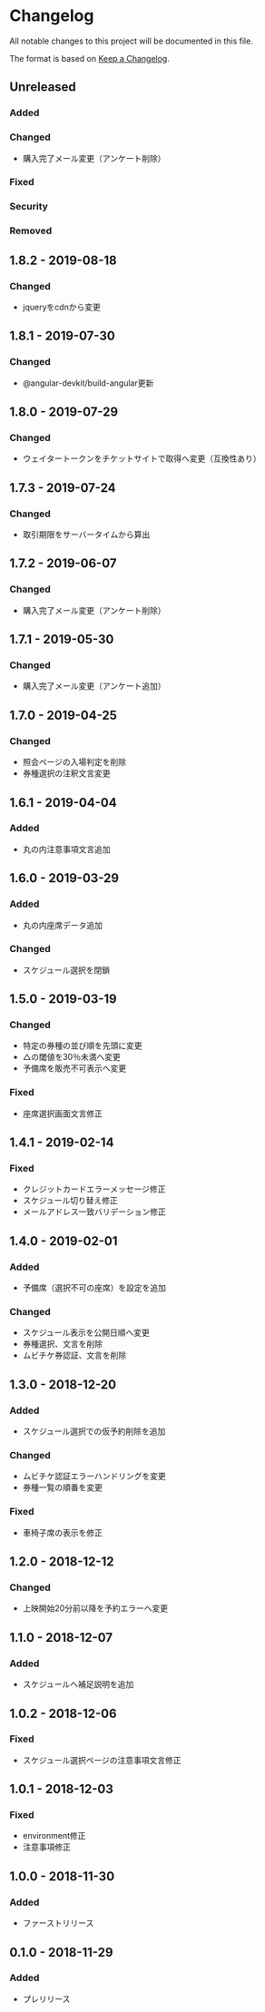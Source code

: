 # Changelog
All notable changes to this project will be documented in this file.

The format is based on [Keep a Changelog](http://keepachangelog.com/).

## Unreleased
### Added

### Changed
 - 購入完了メール変更（アンケート削除）

### Fixed

### Security

### Removed


## 1.8.2 - 2019-08-18
### Changed
- jqueryをcdnから変更

## 1.8.1 - 2019-07-30
### Changed
 - @angular-devkit/build-angular更新

## 1.8.0 - 2019-07-29
### Changed
 - ウェイタートークンをチケットサイトで取得へ変更（互換性あり）

## 1.7.3 - 2019-07-24
### Changed
 - 取引期限をサーバータイムから算出

## 1.7.2 - 2019-06-07
### Changed
 - 購入完了メール変更（アンケート削除）

## 1.7.1 - 2019-05-30
### Changed
 - 購入完了メール変更（アンケート追加）

## 1.7.0 - 2019-04-25
### Changed
 - 照会ページの入場判定を削除
 - 券種選択の注釈文言変更

## 1.6.1 - 2019-04-04
### Added
 - 丸の内注意事項文言追加

## 1.6.0 - 2019-03-29
### Added
 - 丸の内座席データ追加
### Changed
 - スケジュール選択を閉鎖

## 1.5.0 - 2019-03-19
### Changed
 - 特定の券種の並び順を先頭に変更
 - △の閾値を30％未満へ変更
 - 予備席を販売不可表示へ変更
### Fixed
 - 座席選択画面文言修正

## 1.4.1 - 2019-02-14
### Fixed
 - クレジットカードエラーメッセージ修正
 - スケジュール切り替え修正
 - メールアドレス一致バリデーション修正

## 1.4.0 - 2019-02-01
### Added
- 予備席（選択不可の座席）を設定を追加
### Changed
- スケジュール表示を公開日順へ変更
- 券種選択、文言を削除
- ムビチケ券認証、文言を削除

## 1.3.0 - 2018-12-20
### Added
- スケジュール選択での仮予約削除を追加
### Changed
- ムビチケ認証エラーハンドリングを変更
- 券種一覧の順番を変更
### Fixed
- 車椅子席の表示を修正

## 1.2.0 - 2018-12-12
### Changed
- 上映開始20分前以降を予約エラーへ変更

## 1.1.0 - 2018-12-07
### Added
- スケジュールへ補足説明を追加

## 1.0.2 - 2018-12-06
### Fixed
- スケジュール選択ページの注意事項文言修正

## 1.0.1 - 2018-12-03
### Fixed
- environment修正
- 注意事項修正

## 1.0.0 - 2018-11-30
### Added
- ファーストリリース

## 0.1.0 - 2018-11-29
### Added
- プレリリース
